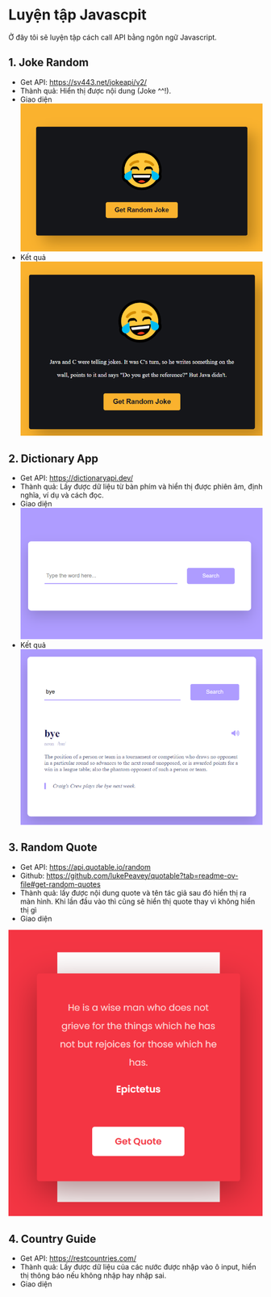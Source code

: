 # Luyện tập Javascpit

Ở đây tôi sẽ luyện tập cách call API bằng ngôn ngữ Javascript.

## 1. Joke Random
- Get API: https://sv443.net/jokeapi/v2/
- Thành quả: Hiển thị được nội dung (Joke ^^!).
- Giao diện
![Giao diện ban đầu](ImageProject/RandomJoke/randomJoke_1.png)
- Kết quả
![Giao diện hiển thị kết quả](ImageProject/RandomJoke/randomJoke_2.png)

## 2. Dictionary App
- Get API: https://dictionaryapi.dev/
- Thành quả: Lấy được dữ liệu từ bàn phím và hiển thị được phiên âm, định nghĩa, ví dụ và cách đọc.
- Giao diện
![Giao diện ban đầu](ImageProject/DictionaryApp/dic1.png)
- Kết quả
![Giao diện hiển thị kết quả](ImageProject/DictionaryApp/dic2.png)

## 3. Random Quote
- Get API: https://api.quotable.io/random
- Github: https://github.com/lukePeavey/quotable?tab=readme-ov-file#get-random-quotes
- Thành quả: lấy được nội dung quote và tên tác giả sau đó hiển thị ra màn hình. Khi lần đầu vào thì cũng sẽ hiển thị quote thay vì không hiển thị gì
- Giao diện

![Giao diện chính](ImageProject/RandomQuote/randomquote.png)

## 4. Country Guide
- Get API: https://restcountries.com/
- Thành quả: Lấy được dữ liệu của các nước được nhập vào ô input, hiển thị thông báo nếu không nhập hay nhập sai.
- Giao diện
